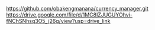 https://github.com/obakengmanana/currency_manager.git
https://drive.google.com/file/d/1MC8IZJUGUYOhvi-fNChSNhsq3O5_j26g/view?usp=drive_link
